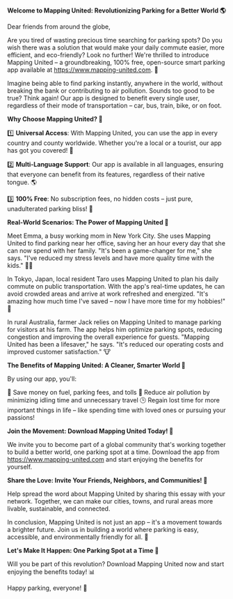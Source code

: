 **Welcome to Mapping United: Revolutionizing Parking for a Better World 🌎**

Dear friends from around the globe,

Are you tired of wasting precious time searching for parking spots? Do you wish there was a solution that would make your daily commute easier, more efficient, and eco-friendly? Look no further! We're thrilled to introduce Mapping United – a groundbreaking, 100% free, open-source smart parking app available at https://www.mapping-united.com. 📲

Imagine being able to find parking instantly, anywhere in the world, without breaking the bank or contributing to air pollution. Sounds too good to be true? Think again! Our app is designed to benefit every single user, regardless of their mode of transportation – car, bus, train, bike, or on foot.

**Why Choose Mapping United? 🤔**

1️⃣ **Universal Access**: With Mapping United, you can use the app in every country and county worldwide. Whether you're a local or a tourist, our app has got you covered! 🌟

2️⃣ **Multi-Language Support**: Our app is available in all languages, ensuring that everyone can benefit from its features, regardless of their native tongue. 🌎

3️⃣ **100% Free**: No subscription fees, no hidden costs – just pure, unadulterated parking bliss! 💸

**Real-World Scenarios: The Power of Mapping United 🚀**

Meet Emma, a busy working mom in New York City. She uses Mapping United to find parking near her office, saving her an hour every day that she can now spend with her family. "It's been a game-changer for me," she says. "I've reduced my stress levels and have more quality time with the kids." 👧🏽

In Tokyo, Japan, local resident Taro uses Mapping United to plan his daily commute on public transportation. With the app's real-time updates, he can avoid crowded areas and arrive at work refreshed and energized. "It's amazing how much time I've saved – now I have more time for my hobbies!" 🎨

In rural Australia, farmer Jack relies on Mapping United to manage parking for visitors at his farm. The app helps him optimize parking spots, reducing congestion and improving the overall experience for guests. "Mapping United has been a lifesaver," he says. "It's reduced our operating costs and improved customer satisfaction." 🐮

**The Benefits of Mapping United: A Cleaner, Smarter World 🌟**

By using our app, you'll:

💸 Save money on fuel, parking fees, and tolls
🚮 Reduce air pollution by minimizing idling time and unnecessary travel
🕒 Regain lost time for more important things in life – like spending time with loved ones or pursuing your passions!

**Join the Movement: Download Mapping United Today! 📱**

We invite you to become part of a global community that's working together to build a better world, one parking spot at a time. Download the app from https://www.mapping-united.com and start enjoying the benefits for yourself.

**Share the Love: Invite Your Friends, Neighbors, and Communities! 🤝**

Help spread the word about Mapping United by sharing this essay with your network. Together, we can make our cities, towns, and rural areas more livable, sustainable, and connected.

In conclusion, Mapping United is not just an app – it's a movement towards a brighter future. Join us in building a world where parking is easy, accessible, and environmentally friendly for all. 💖

**Let's Make It Happen: One Parking Spot at a Time 🌟**

Will you be part of this revolution? Download Mapping United now and start enjoying the benefits today! 📊

Happy parking, everyone! 🚗